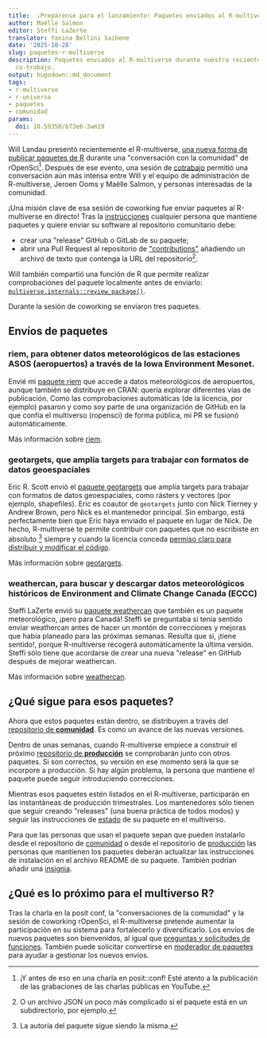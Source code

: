 ```yaml
---
title:  ¡Prepárense para el lanzamiento! Paquetes enviados al R-multiverse
author: Maëlle Salmon
editor: Steffi LaZerte
translator: Yanina Bellini Saibene
date: '2025-10-28'
slug: paquetes-r-multiverse
description: Paquetes enviados al R-multiverse durante nuestra reciente sesión de
  co-trabajo.
output: hugodown::md_document
tags:
- r-multiverse
- r-universe
- paquetes
- comunidad
params:
  doi: 10.59350/b73e6-3wm19
---
```


Will Landau presentó recientemente el R-multiverse, [una nueva forma de publicar paquetes de R](/commcalls/r-multiverse/) durante una "conversación con la comunidad" de rOpenSci[^posit]. 
Después de ese evento, una sesión de [cotrabajo](/blog/2023/06/21/coworking/) permitió una conversación aún más intensa entre Will y el equipo de administración de R-multiverse, Jeroen Ooms y Maëlle Salmon, y personas interesadas de la comunidad.

¡Una misión clave de esa sesión de coworking fue enviar paquetes al R-multiverse en directo!
Tras la [instrucciones](https://r-multiverse.org/contributors.html) cualquier persona que mantiene paquetes y quiere enviar su software al repositorio comunitario debe:

- crear una "release" GitHub o GitLab de su paquete;
- abrir una Pull Request al repositorio de ["contributions"](https://github.com/r-multiverse/contributions) añadiendo un archivo de texto que contenga la URL del repositorio[^json]. 

Will también compartió una función de R que permite realizar comprobaciones del paquete localmente antes de enviarlo: [`multiverse.internals::review_package()`](https://r-multiverse.org/multiverse.internals/reference/review_package.html).

Durante la sesión de coworking se enviaron tres paquetes.

## Envíos de paquetes

### riem, para obtener datos meteorológicos de las estaciones ASOS (aeropuertos) a través de la Iowa Environment Mesonet.

Envié mi [paquete riem](https://github.com/r-multiverse/contributions/pull/238) que accede a datos meteorológicos de aeropuertos, aunque también se distribuye en CRAN: quería explorar diferentes vías de publicación.
Como las comprobaciones automáticas (de la licencia, por ejemplo) pasaron y como soy parte de una organización de GitHub en la que confía el multiverso (ropensci) de forma pública, mi PR se fusionó automáticamente.

Más información sobre [riem](https://docs.ropensci.org/riem/).

### geotargets, que amplía targets para trabajar con formatos de datos geoespaciales

Eric R. Scott envió el [paquete geotargets](https://github.com/r-multiverse/contributions/pull/239) que amplía targets para trabajar con formatos de datos geoespaciales, como rásters y vectores (por ejemplo, shapefiles).
Eric es coautor de `geotargets` junto con Nick Tierney y Andrew Brown, pero Nick es el mantenedor principal.
Sin embargo, está perfectamente bien que Eric haya enviado el paquete en lugar de Nick.
De hecho, R-multiverse te permite contribuir con paquetes que no escribiste en absoluto [^3] siempre y cuando la licencia conceda [permiso claro para distribuir y modificar el código](https://en.wikipedia.org/wiki/Free_and_open-source_software).

Más información sobre [geotargets](https://docs.ropensci.org/geotargets/).

[^3]: La autoría del paquete sigue siendo la misma.

### weathercan, para buscar y descargar datos meteorológicos históricos de Environment and Climate Change Canada (ECCC)

Steffi LaZerte envió su [paquete weathercan](https://github.com/r-multiverse/contributions/pull/240/) que también es un paquete meteorológico, ¡pero para Canadá!
Steffi se preguntaba si tenía sentido enviar weathercan antes de hacer un montón de correcciones y mejoras que había planeado para las próximas semanas. Resulta que sí, ¡tiene sentido!, porque R-multiverse recogerá automáticamente la última versión.
Steffi sólo tiene que acordarse de crear una nueva "release" en GitHub después de mejorar weathercan.

Más información sobre [weathercan](https://docs.ropensci.org/weathercan/).

## ¿Qué sigue para esos paquetes?

Ahora que estos paquetes están dentro, se distribuyen a través del [repositorio de **comunidad**](https://r-multiverse.org/community.html).
Es como un avance de las nuevas versiones.

Dentro de unas semanas, cuando R-multiverse empiece a construir el próximo [repositorio de **producción**](https://r-multiverse.org/production.html) se comprobarán junto con otros paquetes.
Si son correctos, su versión en ese momento será la que se incorpore a producción.
Si hay algún problema, la persona que mantiene el paquete puede seguir introduciendo correcciones.

Mientras esos paquetes estén listados en el R-multiverse, participarán en las instantáneas de producción trimestrales.
Los mantenedores sólo tienen que seguir creando "releases" (una buena práctica de todos modos) y seguir las instrucciones de [estado](https://r-multiverse.org/status/) de su paquete en el multiverso.

Para que las personas que usan el paquete sepan que pueden instalarlo desde el repositorio de [comunidad](https://r-multiverse.org/community.html) o desde el repositorio de [producción](https://r-multiverse.org/production.html) las personas que mantienen los paquetes deberán actualizar las instrucciones de instalación en el archivo README de su paquete.
También podrían añadir una [insignia](https://r-multiverse.org/contributors.html#badges).

## ¿Qué es lo próximo para el multiverso R?

Tras la charla en la posit conf, la "conversaciones de la comunidad" y la sesión de coworking rOpenSci, el R-multiverse pretende aumentar la participación en su sistema para fortalecerlo y diversificarlo.
Los envíos de nuevos paquetes son bienvenidos, al igual que [preguntas y solicitudes de funciones](https://github.com/r-multiverse/help).
También puede solicitar convertirse en [moderador de paquetes](https://r-multiverse.org/moderators.html) para ayudar a gestionar los nuevos envíos.

[^posit]: ¡Y antes de eso en una charla en posit::conf! Esté atento a la publicación de las grabaciones de las charlas públicas en YouTube.
[^json]: O un archivo JSON un poco más complicado si el paquete está en un subdirectorio, por ejemplo.



